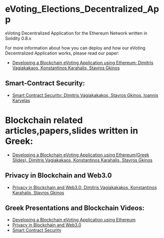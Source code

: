 # eVoting_Elections_Decentralized_App
eVoting Decentralized Application for the Ethereum Network written in Solidity 0.8.x

For more information about how you can deploy and how our eVoting Decentralized Application works, please read our paper:

- [Developing a Blockchain eVoting Application using Ethereum: Dimitris Vagiakakaos, Konstantinos Karahalis, Stavros Gkinos](https://github.com/sv1sjp/eVoting_Elections_Decentralized_App/blob/main/eVoting_Smart_Contract_paper.pdf)

## Smart-Contract Security:

- [Smart Contract Security: Dimitris Vagiakakakos, Stavros Gkinos, Ioannis Karvelas](https://github.com/sv1sjp/eVoting_Elections_Decentralized_App/blob/main/smartcontract_security_paper.pdf)


# Blockchain related articles,papers,slides written in Greek:


- [Developing a Blockchain eVoting Application using Ethereum(Greek Slides), Dimitris Vagiakakaos, Konstantinos Karahalis, Stavros Gkinos](https://github.com/sv1sjp/eVoting_Elections_Decentralized_App/blob/main/eVoting_Decentralized_Application_PresentationGR.pdf)

 ## Privacy in Blockchain and Web3.0
- [ Privacy in Blockchain and Web3.0: Dimitris Vagiakakakos, Konstantinos Karahalis, Stavros Gkinos](https://github.com/sv1sjp/eVoting_Elections_Decentralized_App/blob/main/Privacy%20in%20Blockchain%20and%20Web3.0%20(Greek).pdf)


## Greek Presentations and Blockchain Videos:

- [Developing a Blockchain eVoting Application using Ethereum](https://www.youtube.com/watch?v=QBBQJU2NqiM&list=PLZa7COjIxKWyePlYF29HdKR0raeWMqG8v&index=2)
- [ Privacy in Blockchain and Web3.0 ](https://www.youtube.com/watch?v=QBBQJU2NqiM&list=PLZa7COjIxKWyePlYF29HdKR0raeWMqG8v&index=4)
- [  Smart Contract Security ](https://www.youtube.com/watch?v=lS-HPGJks1Y&list=PLZa7COjIxKWyePlYF29HdKR0raeWMqG8v&index=7)
